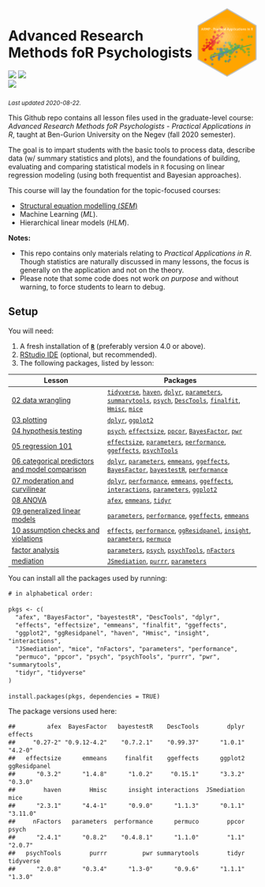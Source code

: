 
<img src='logo/BGUHex.png' align="right" height="139" />

# Advanced Research Methods foR Psychologists

[![](https://img.shields.io/badge/Open%20Educational%20Resources-Compatable-brightgreen)](https://creativecommons.org/about/program-areas/education-oer/)
[![](https://img.shields.io/badge/CC-BY--NC--SA%204.0-lightgray)](http://creativecommons.org/licenses/by-nc-sa/4.0/)  
[![](https://img.shields.io/badge/Language-R-blue)](http://cran.r-project.org/)

<sub>*Last updated 2020-08-22.*</sub>

This Github repo contains all lesson files used in the graduate-level
course: *Advanced Research Methods foR Psychologists - Practical
Applications in R*, taught at Ben-Gurion University on the Negev (fall
2020 semester).

The goal is to impart students with the basic tools to process data,
describe data (w/ summary statistics and plots), and the foundations of
building, evaluating and comparing statistical models in `R` focusing on
linear regression modeling (using both frequentist and Bayesian
approaches).

This course will lay the foundation for the topic-focused courses:

  - [Structural equation modelling
    (*SEM*)](https://github.com/mattansb/Structural-Equation-Modeling-foR-Psychologists)
  - Machine Learning (*ML*).
  - Hierarchical linear models (*HLM*).

**Notes:**

  - This repo contains only materials relating to *Practical
    Applications in R*. Though statistics are naturally discussed in
    many lessons, the focus is generally on the application and not on
    the theory.  
  - Please note that some code does not work *on purpose* and without
    warning, to force students to learn to debug.

## Setup

You will need:

1.  A fresh installation of [**`R`**](https://cran.r-project.org/)
    (preferably version 4.0 or above).
2.  [RStudio IDE](https://www.rstudio.com/products/rstudio/download/)
    (optional, but recommended).
3.  The following packages, listed by lesson:

| Lesson                                                                                                      | Packages                                                                                                                                                                                                                                                                                                                                                                                                                                                                                                                                                                                     |
| ----------------------------------------------------------------------------------------------------------- | -------------------------------------------------------------------------------------------------------------------------------------------------------------------------------------------------------------------------------------------------------------------------------------------------------------------------------------------------------------------------------------------------------------------------------------------------------------------------------------------------------------------------------------------------------------------------------------------- |
| [02 data wrangling](/02%20data%20wrangling)                                                                 | [`tidyverse`](https://CRAN.R-project.org/package=tidyverse), [`haven`](https://CRAN.R-project.org/package=haven), [`dplyr`](https://CRAN.R-project.org/package=dplyr), [`parameters`](https://CRAN.R-project.org/package=parameters), [`summarytools`](https://CRAN.R-project.org/package=summarytools), [`psych`](https://CRAN.R-project.org/package=psych), [`DescTools`](https://CRAN.R-project.org/package=DescTools), [`finalfit`](https://CRAN.R-project.org/package=finalfit), [`Hmisc`](https://CRAN.R-project.org/package=Hmisc), [`mice`](https://CRAN.R-project.org/package=mice) |
| [03 plotting](/03%20plotting)                                                                               | [`dplyr`](https://CRAN.R-project.org/package=dplyr), [`ggplot2`](https://CRAN.R-project.org/package=ggplot2)                                                                                                                                                                                                                                                                                                                                                                                                                                                                                 |
| [04 hypothesis testing](/04%20hypothesis%20testing)                                                         | [`psych`](https://CRAN.R-project.org/package=psych), [`effectsize`](https://CRAN.R-project.org/package=effectsize), [`ppcor`](https://CRAN.R-project.org/package=ppcor), [`BayesFactor`](https://CRAN.R-project.org/package=BayesFactor), [`pwr`](https://CRAN.R-project.org/package=pwr)                                                                                                                                                                                                                                                                                                    |
| [05 regression 101](/05%20regression%20101)                                                                 | [`effectsize`](https://CRAN.R-project.org/package=effectsize), [`parameters`](https://CRAN.R-project.org/package=parameters), [`performance`](https://CRAN.R-project.org/package=performance), [`ggeffects`](https://CRAN.R-project.org/package=ggeffects), [`psychTools`](https://CRAN.R-project.org/package=psychTools)                                                                                                                                                                                                                                                                    |
| [06 categorical predictors and model comparison](/06%20categorical%20predictors%20and%20model%20comparison) | [`dplyr`](https://CRAN.R-project.org/package=dplyr), [`parameters`](https://CRAN.R-project.org/package=parameters), [`emmeans`](https://CRAN.R-project.org/package=emmeans), [`ggeffects`](https://CRAN.R-project.org/package=ggeffects), [`BayesFactor`](https://CRAN.R-project.org/package=BayesFactor), [`bayestestR`](https://CRAN.R-project.org/package=bayestestR), [`performance`](https://CRAN.R-project.org/package=performance)                                                                                                                                                    |
| [07 moderation and curvilinear](/07%20moderation%20and%20curvilinear)                                       | [`dplyr`](https://CRAN.R-project.org/package=dplyr), [`performance`](https://CRAN.R-project.org/package=performance), [`emmeans`](https://CRAN.R-project.org/package=emmeans), [`ggeffects`](https://CRAN.R-project.org/package=ggeffects), [`interactions`](https://CRAN.R-project.org/package=interactions), [`parameters`](https://CRAN.R-project.org/package=parameters), [`ggplot2`](https://CRAN.R-project.org/package=ggplot2)                                                                                                                                                        |
| [08 ANOVA](/08%20ANOVA)                                                                                     | [`afex`](https://CRAN.R-project.org/package=afex), [`emmeans`](https://CRAN.R-project.org/package=emmeans), [`tidyr`](https://CRAN.R-project.org/package=tidyr)                                                                                                                                                                                                                                                                                                                                                                                                                              |
| [09 generalized linear models](/09%20generalized%20linear%20models)                                         | [`parameters`](https://CRAN.R-project.org/package=parameters), [`performance`](https://CRAN.R-project.org/package=performance), [`ggeffects`](https://CRAN.R-project.org/package=ggeffects), [`emmeans`](https://CRAN.R-project.org/package=emmeans)                                                                                                                                                                                                                                                                                                                                         |
| [10 assumption checks and violations](/10%20assumption%20checks%20and%20violations)                         | [`effects`](https://CRAN.R-project.org/package=effects), [`performance`](https://CRAN.R-project.org/package=performance), [`ggResidpanel`](https://CRAN.R-project.org/package=ggResidpanel), [`insight`](https://CRAN.R-project.org/package=insight), [`parameters`](https://CRAN.R-project.org/package=parameters), [`permuco`](https://CRAN.R-project.org/package=permuco)                                                                                                                                                                                                                 |
| [factor analysis](/factor%20analysis)                                                                       | [`parameters`](https://CRAN.R-project.org/package=parameters), [`psych`](https://CRAN.R-project.org/package=psych), [`psychTools`](https://CRAN.R-project.org/package=psychTools), [`nFactors`](https://CRAN.R-project.org/package=nFactors)                                                                                                                                                                                                                                                                                                                                                 |
| [mediation](/mediation)                                                                                     | [`JSmediation`](https://CRAN.R-project.org/package=JSmediation), [`purrr`](https://CRAN.R-project.org/package=purrr), [`parameters`](https://CRAN.R-project.org/package=parameters)                                                                                                                                                                                                                                                                                                                                                                                                          |

You can install all the packages used by running:

    # in alphabetical order:

    pkgs <- c(
      "afex", "BayesFactor", "bayestestR", "DescTools", "dplyr",
      "effects", "effectsize", "emmeans", "finalfit", "ggeffects",
      "ggplot2", "ggResidpanel", "haven", "Hmisc", "insight", "interactions",
      "JSmediation", "mice", "nFactors", "parameters", "performance",
      "permuco", "ppcor", "psych", "psychTools", "purrr", "pwr", "summarytools",
      "tidyr", "tidyverse"
    )

    install.packages(pkgs, dependencies = TRUE)

The package versions used here:

    ##         afex  BayesFactor   bayestestR    DescTools        dplyr      effects 
    ##     "0.27-2" "0.9.12-4.2"    "0.7.2.1"    "0.99.37"      "1.0.1"      "4.2-0" 
    ##   effectsize      emmeans     finalfit    ggeffects      ggplot2 ggResidpanel 
    ##      "0.3.2"      "1.4.8"      "1.0.2"     "0.15.1"      "3.3.2"      "0.3.0" 
    ##        haven        Hmisc      insight interactions  JSmediation         mice 
    ##      "2.3.1"      "4.4-1"      "0.9.0"      "1.1.3"      "0.1.1"     "3.11.0" 
    ##     nFactors   parameters  performance      permuco        ppcor        psych 
    ##      "2.4.1"      "0.8.2"    "0.4.8.1"      "1.1.0"        "1.1"      "2.0.7" 
    ##   psychTools        purrr          pwr summarytools        tidyr    tidyverse 
    ##      "2.0.8"      "0.3.4"      "1.3-0"      "0.9.6"      "1.1.1"      "1.3.0"

